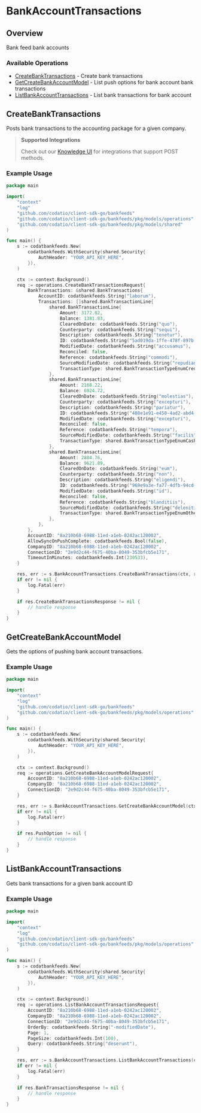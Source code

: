 # BankAccountTransactions

## Overview

Bank feed bank accounts

### Available Operations

* [CreateBankTransactions](#createbanktransactions) - Create bank transactions
* [GetCreateBankAccountModel](#getcreatebankaccountmodel) - List push options for bank account bank transactions
* [ListBankAccountTransactions](#listbankaccounttransactions) - List bank transactions for bank account

## CreateBankTransactions

Posts bank transactions to the accounting package for a given company.

> **Supported Integrations**
> 
> Check out our [Knowledge UI](https://knowledge.codat.io/supported-features/accounting?view=tab-by-data-type&dataType=bankTransactions) for integrations that support POST methods.

### Example Usage

```go
package main

import(
	"context"
	"log"
	"github.com/codatio/client-sdk-go/bankfeeds"
	"github.com/codatio/client-sdk-go/bankfeeds/pkg/models/operations"
	"github.com/codatio/client-sdk-go/bankfeeds/pkg/models/shared"
)

func main() {
    s := codatbankfeeds.New(
        codatbankfeeds.WithSecurity(shared.Security{
            AuthHeader: "YOUR_API_KEY_HERE",
        }),
    )

    ctx := context.Background()    
    req := operations.CreateBankTransactionsRequest{
        BankTransactions: &shared.BankTransactions{
            AccountID: codatbankfeeds.String("laborum"),
            Transactions: []shared.BankTransactionLine{
                shared.BankTransactionLine{
                    Amount: 3172.02,
                    Balance: 1381.83,
                    ClearedOnDate: codatbankfeeds.String("quo"),
                    Counterparty: codatbankfeeds.String("sequi"),
                    Description: codatbankfeeds.String("tenetur"),
                    ID: codatbankfeeds.String("5ad019da-1ffe-478f-897b-0074f15471b5"),
                    ModifiedDate: codatbankfeeds.String("accusamus"),
                    Reconciled: false,
                    Reference: codatbankfeeds.String("commodi"),
                    SourceModifiedDate: codatbankfeeds.String("repudiandae"),
                    TransactionType: shared.BankTransactionTypeEnumCredit,
                },
                shared.BankTransactionLine{
                    Amount: 2168.22,
                    Balance: 6924.72,
                    ClearedOnDate: codatbankfeeds.String("molestias"),
                    Counterparty: codatbankfeeds.String("excepturi"),
                    Description: codatbankfeeds.String("pariatur"),
                    ID: codatbankfeeds.String("488e1e91-e450-4ad2-abd4-4269802d502a"),
                    ModifiedDate: codatbankfeeds.String("excepturi"),
                    Reconciled: false,
                    Reference: codatbankfeeds.String("tempora"),
                    SourceModifiedDate: codatbankfeeds.String("facilis"),
                    TransactionType: shared.BankTransactionTypeEnumCash,
                },
                shared.BankTransactionLine{
                    Amount: 2884.76,
                    Balance: 9621.89,
                    ClearedOnDate: codatbankfeeds.String("eum"),
                    Counterparty: codatbankfeeds.String("non"),
                    Description: codatbankfeeds.String("eligendi"),
                    ID: codatbankfeeds.String("969e9a3e-fa77-4dfb-94cd-66ae395efb9b"),
                    ModifiedDate: codatbankfeeds.String("id"),
                    Reconciled: false,
                    Reference: codatbankfeeds.String("blanditiis"),
                    SourceModifiedDate: codatbankfeeds.String("deleniti"),
                    TransactionType: shared.BankTransactionTypeEnumOther,
                },
            },
        },
        AccountID: "8a210b68-6988-11ed-a1eb-0242ac120002",
        AllowSyncOnPushComplete: codatbankfeeds.Bool(false),
        CompanyID: "8a210b68-6988-11ed-a1eb-0242ac120002",
        ConnectionID: "2e9d2c44-f675-40ba-8049-353bfcb5e171",
        TimeoutInMinutes: codatbankfeeds.Int(230533),
    }

    res, err := s.BankAccountTransactions.CreateBankTransactions(ctx, req)
    if err != nil {
        log.Fatal(err)
    }

    if res.CreateBankTransactionsResponse != nil {
        // handle response
    }
}
```

## GetCreateBankAccountModel

Gets the options of pushing bank account transactions.

### Example Usage

```go
package main

import(
	"context"
	"log"
	"github.com/codatio/client-sdk-go/bankfeeds"
	"github.com/codatio/client-sdk-go/bankfeeds/pkg/models/operations"
)

func main() {
    s := codatbankfeeds.New(
        codatbankfeeds.WithSecurity(shared.Security{
            AuthHeader: "YOUR_API_KEY_HERE",
        }),
    )

    ctx := context.Background()    
    req := operations.GetCreateBankAccountModelRequest{
        AccountID: "8a210b68-6988-11ed-a1eb-0242ac120002",
        CompanyID: "8a210b68-6988-11ed-a1eb-0242ac120002",
        ConnectionID: "2e9d2c44-f675-40ba-8049-353bfcb5e171",
    }

    res, err := s.BankAccountTransactions.GetCreateBankAccountModel(ctx, req)
    if err != nil {
        log.Fatal(err)
    }

    if res.PushOption != nil {
        // handle response
    }
}
```

## ListBankAccountTransactions

Gets bank transactions for a given bank account ID

### Example Usage

```go
package main

import(
	"context"
	"log"
	"github.com/codatio/client-sdk-go/bankfeeds"
	"github.com/codatio/client-sdk-go/bankfeeds/pkg/models/operations"
)

func main() {
    s := codatbankfeeds.New(
        codatbankfeeds.WithSecurity(shared.Security{
            AuthHeader: "YOUR_API_KEY_HERE",
        }),
    )

    ctx := context.Background()    
    req := operations.ListBankAccountTransactionsRequest{
        AccountID: "8a210b68-6988-11ed-a1eb-0242ac120002",
        CompanyID: "8a210b68-6988-11ed-a1eb-0242ac120002",
        ConnectionID: "2e9d2c44-f675-40ba-8049-353bfcb5e171",
        OrderBy: codatbankfeeds.String("-modifiedDate"),
        Page: 1,
        PageSize: codatbankfeeds.Int(100),
        Query: codatbankfeeds.String("deserunt"),
    }

    res, err := s.BankAccountTransactions.ListBankAccountTransactions(ctx, req)
    if err != nil {
        log.Fatal(err)
    }

    if res.BankTransactionsResponse != nil {
        // handle response
    }
}
```
